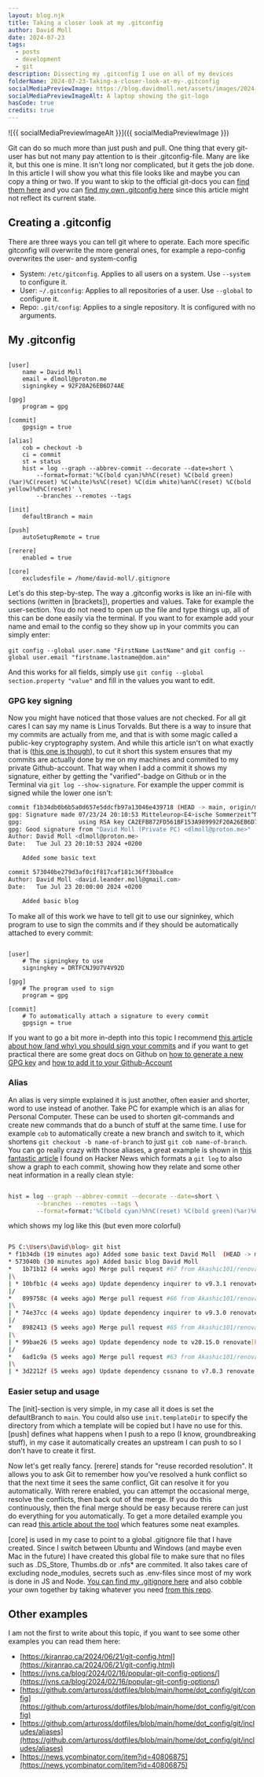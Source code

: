 ```yaml
---
layout: blog.njk
title: Taking a closer look at my .gitconfig
author: David Moll
date: 2024-07-23
tags:
  - posts
  - development
  - git
description: Dissecting my .gitconfig I use on all of my devices
folderName: 2024-07-23-Taking-a-closer-look-at-my-.gitconfig
socialMediaPreviewImage: https://blog.davidmoll.net/assets/images/2024-07-23-Taking-a-closer-look-at-my-.gitconfig/cover.png
socialMediaPreviewImageAlt: A laptop showing the git-logo
hasCode: true
credits: true
---
```


![{{ socialMediaPreviewImageAlt }}]({{ socialMediaPreviewImage }})

Git can do so much more than just push and pull. One thing that every git-user has but not many pay attention to is their .gitconfig-file. Many are like it, but this one is mine.
It isn't long nor complicated, but it gets the job done. In this article I will show you what this file looks like and maybe you can copy a thing or two. If you want to skip to the official git-docs you can [find them here](https://git-scm.com/docs/git-config) and you can [find my own .gitconfig here](https://github.com/Akashic101/git-stuff/blob/main/.gitconfig) since this article might not reflect its current state.

## Creating a .gitconfig

There are three ways you can tell git where to operate. Each more specific gitconfig will overwrite the more general ones, for example a repo-config overwrites the user- and system-config

- System: `/etc/gitconfig`. Applies to all users on a system. Use `--system` to configure it.
- User: `~/.gitconfig`: Applies to all repositories of a user. Use `--global` to configure it.
- Repo: `.git/config`: Applies to a single repository. It is configured with no arguments.

## My .gitconfig

```ini:.gitconfig

[user]
	name = David Moll
	email = dlmoll@proton.me
	signingkey = 92F20A26EB6D74AE

[gpg]
	program = gpg

[commit]
	gpgsign = true

[alias]
	cob = checkout -b
	ci = commit
	st = status
	hist = log --graph --abbrev-commit --decorate --date=short \
		--format=format:'%C(bold cyan)%h%C(reset) %C(bold green)(%ar)%C(reset) %C(white)%s%C(reset) %C(dim white)%an%C(reset) %C(bold yellow)%d%C(reset)' \
		--branches --remotes --tags

[init]
	defaultBranch = main

[push]
	autoSetupRemote = true

[rerere]
	enabled = true

[core]
	excludesfile = /home/david-moll/.gitignore
```

Let's do this step-by-step. The way a .gitconfig works is like an ini-file with sections (written in [brackets]), properties and values. Take for example the user-section. You do not need to open up the file and type things up, all of this can be done easily via the terminal. If you want to for example add your name and email to the config so they show up in your commits you can simply enter:

`git config --global user.name "FirstName LastName"` and `git config --global user.email "firstname.lastname@dom.ain"`

And this works for all fields, simply use `git config --global section.property "value"` and fill in the values you want to edit.

### GPG key signing

Now you might have noticed that those values are not checked. For all git cares I can say my name is Linus Torvalds. But there is a way to insure that my commits are actually from me, and that is with some magic called a public-key cryptography system. And while this article isn't on what exactly that is ([this one is though](https://ssd.eff.org/module/deep-dive-end-end-encryption-how-do-public-key-encryption-systems-work)), to cut it short this system ensures that my commits are actually done by me on my machines and commited to my private Github-account. That way when I add a commit it shows my signature, either by getting the "varified"-badge on Github or in the Terminal via `git log --show-signature`. For example the upper commit is signed while the lower one isn't:

```bash
commit f1b34db0b6b5a0d657e5ddcfb97a13046e439718 (HEAD -> main, origin/main, origin/HEAD)
gpg: Signature made 07/23/24 20:10:53 Mitteleurop<E4>ische Sommerzeit^M
gpg:                using RSA key CA2EFB872FD561BF153A989992F20A26EB6D74AE^M
gpg: Good signature from "David Moll (Private PC) <dlmoll@proton.me>" [ultimate]^M
Author: David Moll <dlmoll@proton.me>
Date:   Tue Jul 23 20:10:53 2024 +0200

    Added some basic text

commit 573040be279d3af0c1f817caf181c36ff3bba8ce
Author: David Moll <david.leander.moll@gmail.com>
Date:   Tue Jul 23 20:00:00 2024 +0200

    Added basic blog
```

To make all of this work we have to tell git to use our signinkey, which program to use to sign the commits and if they should be automatically attached to every commit:

```ini:.gitconfig

[user]
	# The signingkey to use
	signingkey = DRTFCNJ9U7V4V92D

[gpg]
	# The program used to sign
	program = gpg

[commit]
	# To automatically attach a signature to every commit
	gpgsign = true
```

If you want to go a bit more in-depth into this topic I recommend [this article about how (and why) you should sign your commits](https://withblue.ink/2020/05/17/how-and-why-to-sign-git-commits.html) and if you want to get practical there are some great docs on Github on [how to generate a new GPG key](https://docs.github.com/en/authentication/managing-commit-signature-verification/generating-a-new-gpg-key) and [how to add it to your Github-Account](https://docs.github.com/en/authentication/managing-commit-signature-verification/adding-a-gpg-key-to-your-github-account)

### Alias

An alias is very simple explained it is just another, often easier and shorter, word to use instead of another. Take PC for example which is an alias for Personal Computer. These can be used to shorten git-commands and create new commands that do a bunch of stuff at the same time. I use for example `cob` to automatically create a new branch and switch to it, which shortens `git checkout -b name-of-branch` to just `git cob name-of-branch`. You can go really crazy with those aliases, a great example is shown in [this fantastic article](https://kiranrao.ca/2024/06/21/git-config.html) I found on Hacker News which formats a `git log` to also show a graph to each commit, showing how they relate and some other neat information in a really clean style:

```bash

hist = log --graph --abbrev-commit --decorate --date=short \
		--branches --remotes --tags \
		--format=format:'%C(bold cyan)%h%C(reset) %C(bold green)(%ar)%C(reset) %C(white)%s%C(reset) %C(dim white)%an%C(reset) %C(bold yellow)%d%C(reset)' \
```

which shows my log like this (but even more colorful)

```bash

PS C:\Users\David\blog> git hist
* f1b34db (19 minutes ago) Added some basic text David Moll  (HEAD -> main, origin/main, origin/HEAD)
* 573040b (30 minutes ago) Added basic blog David Moll
*   1b71b12 (4 weeks ago) Merge pull request #67 from Akashic101/renovate/inquirer-9.x David Moll  (webc-remake)
|\
| * 10bfb1c (4 weeks ago) Update dependency inquirer to v9.3.1 renovate[bot]
|/
*   899758c (4 weeks ago) Merge pull request #66 from Akashic101/renovate/inquirer-9.x David Moll
|\
| * 74e37cc (4 weeks ago) Update dependency inquirer to v9.3.0 renovate[bot]
|/
*   8982413 (5 weeks ago) Merge pull request #65 from Akashic101/renovate/node-20.x David Moll
|\
| * 99bae26 (5 weeks ago) Update dependency node to v20.15.0 renovate[bot]
|/
*   6ad1c9a (5 weeks ago) Merge pull request #63 from Akashic101/renovate/cssnano-7.x David Moll
|\
| * 3d2212f (5 weeks ago) Update dependency cssnano to v7.0.3 renovate[bot]
```

### Easier setup and usage

The [init]-section is very simple, in my case all it does is set the defaultBranch to `main`. You could also use `init.templateDir` to specify the directory from which a template will be copied but I have no use for this. [push] defines what happens when I push to a repo (I know, groundbreaking stuff), in my case it automatically creates an upstream I can push to so I don't have to create it first.

Now let's get really fancy. [rerere] stands for "reuse recorded resolution". It allows you to ask Git to remember how you’ve resolved a hunk conflict so that the next time it sees the same conflict, Git can resolve it for you automatically. With rerere enabled, you can attempt the occasional merge, resolve the conflicts, then back out of the merge. If you do this continuously, then the final merge should be easy because rerere can just do everything for you automatically. To get a more detailed example you can read [this article about the tool](https://git-scm.com/book/en/v2/Git-Tools-Rerere) which features some neat examples.

[core] is used in my case to point to a global .gitignore file that I have created. Since I switch between Ubuntu and Windows (and maybe even Mac in the future) I have created this global file to make sure that no files such as .DS_Store, Thumbs.db or .nfs\* are commited. It also takes care of excluding node_modules, secrets such as .env-files since most of my work is done in JS and Node. [You can find my .gitignore here](https://github.com/Akashic101/git-stuff/blob/main/.gitignore) and also cobble your own together by taking whatever you need [from this repo](https://github.com/github/gitignore).

## Other examples

I am not the first to write about this topic, if you want to see some other examples you can read them here:

- [https://kiranrao.ca/2024/06/21/git-config.html](https://kiranrao.ca/2024/06/21/git-config.html)
- [https://jvns.ca/blog/2024/02/16/popular-git-config-options/](https://jvns.ca/blog/2024/02/16/popular-git-config-options/)
- [https://github.com/artuross/dotfiles/blob/main/home/dot_config/git/config](https://github.com/artuross/dotfiles/blob/main/home/dot_config/git/config)
- [https://github.com/artuross/dotfiles/blob/main/home/dot_config/git/includes/aliases](https://github.com/artuross/dotfiles/blob/main/home/dot_config/git/includes/aliases)
- [https://news.ycombinator.com/item?id=40806875](https://news.ycombinator.com/item?id=40806875)
